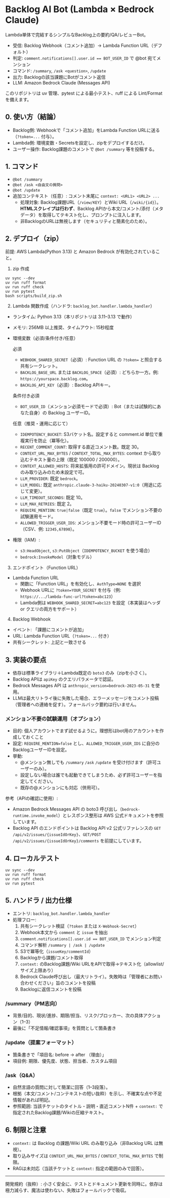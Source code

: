 # Backlog AI Bot (Lambda × Bedrock Claude)

Lambda単体で完結するシンプルなBacklog上の要約/QA/レビューBot。

- 受信: Backlog Webhook（コメント追加）→ Lambda Function URL（デフォルト）
- 判定: `comment.notifications[].user.id == BOT_USER_ID` で @bot 宛てメンション
- コマンド: `/summary`, `/ask <question>`, `/update`
- 出力: Backlogの該当課題にBotがコメント返信
- LLM: Amazon Bedrock Claude (Messages API)

このリポジトリは uv 管理、pytest による最小テスト、ruff による Lint/Format を備えます。

## 0. 使い方（結論）

- Backlog側: Webhookで「コメント追加」をLambda Function URLに送る（`?token=...` 付与）。
- Lambda側: 環境変数・Secretsを設定し、zipをデプロイするだけ。
- ユーザー操作: Backlog課題のコメントで `@bot /summary` 等を投稿する。

## 1. コマンド

- `@bot /summary`
- `@bot /ask <自由文の質問>`
- `@bot /update`
- 追加コンテキスト（任意）: コメント末尾に `context: <URL1> <URL2> ...`
  - 処理対象: Backlog課題URL（`/view/KEY`）とWiki URL（`/wiki/{id}`）。**HTMLスクレイプは行わず**、Backlog APIから本文/コメント/添付（メタデータ）を取得してテキスト化し、プロンプトに注入します。
  - 非BacklogのURLは無視します（セキュリティと簡素化のため）。

## 2. デプロイ（zip）

前提: AWS Lambda(Python 3.13) と Amazon Bedrock が有効化されていること。

1) zip 作成

```
uv sync --dev
uv run ruff format
uv run ruff check
uv run pytest
bash scripts/build_zip.sh
```

2) Lambda 関数作成（ハンドラ: `backlog_bot.handler.lambda_handler`）

- ランタイム: Python 3.13（本リポジトリは 3.11–3.13 で動作）
- メモリ: 256MB 以上推奨、タイムアウト: 15秒程度
- 環境変数（必須/条件付き/任意）

  必須
  - `WEBHOOK_SHARED_SECRET`（必須）: Function URL の `?token=` と照合する共有シークレット。
  - `BACKLOG_BASE_URL` または `BACKLOG_SPACE`（必須）: どちらか一方。例: `https://yourspace.backlog.com`。
  - `BACKLOG_API_KEY`（必須）: Backlog APIキー。

  条件付き必須
  - `BOT_USER_ID`（メンション必須モードで必須）: Bot（または試験的にあなた自身）の Backlog ユーザーID。

  任意（推奨・運用に応じて）
  - `IDEMPOTENCY_BUCKET`: S3バケット名。設定すると comment.id 単位で重複実行を防止（冪等化）。
  - `RECENT_COMMENT_COUNT`: 取得する直近コメント数。既定 30。
  - `CONTEXT_URL_MAX_BYTES` / `CONTEXT_TOTAL_MAX_BYTES`: context から取り込むテキスト量の上限（既定 100000 / 200000）。
  - `CONTEXT_ALLOWED_HOSTS`: 将来拡張用の許可ドメイン。現状は Backlog のみ取り込みのため未設定で可。
  - `LLM_PROVIDER`: 既定 `bedrock`。
  - `LLM_MODEL`: 既定 `anthropic.claude-3-haiku-20240307-v1:0`（用途に応じて変更）。
  - `LLM_TIMEOUT_SECONDS`: 既定 10。
  - `LLM_MAX_RETRIES`: 既定 2。
  - `REQUIRE_MENTION`: `true|false`（既定 `true`）。`false` でメンション不要の試験運用モード。
  - `ALLOWED_TRIGGER_USER_IDS`: メンション不要モード時の許可ユーザーID（CSV、例: `12345,67890`）。

- 権限（IAM）:
  - `s3:HeadObject`, `s3:PutObject`（`IDEMPOTENCY_BUCKET` を使う場合）
  - `bedrock:InvokeModel`（対象モデル）

3) エンドポイント（Function URL）

- Lambda Function URL
   - 関数に「Function URL」を有効化し、`AuthType=NONE` を選択
   - Webhook URLに `?token=YOUR_SECRET` を付与（例: `https://.../lambda-func-url?token=abc123`）
   - Lambda側は `WEBHOOK_SHARED_SECRET=abc123` を設定（本実装はヘッダ or クエリの両方をサポート）

4) Backlog Webhook

- イベント: 「課題にコメントが追加」
- URL: Lambda Function URL（`?token=...` 付き）
- 共有シークレット: 上記と一致させる

## 3. 実装の要点

- 依存は標準ライブラリ＋Lambda既定の `boto3` のみ（zipを小さく）。
- Backlog APIは `apiKey` のクエリパラメータで認証。
- Bedrock Messages API は `anthropic_version=bedrock-2023-05-31` を使用。
- LLMは最大リトライ後に失敗した場合、エラーメッセージをコメント投稿（管理者への連絡を促す）。フォールバック要約は行いません。

### メンション不要の試験運用（オプション）
- 目的: 個人アカウントでまず試せるように。理想形はbot用のアカウントを作成しておくこと
- 設定: `REQUIRE_MENTION=false` とし、`ALLOWED_TRIGGER_USER_IDS` に自分のBacklogユーザーIDを設定。
- 挙動:
  - @メンション無しでも `/summary` `/ask` `/update` を受け付けます（許可ユーザーのみ）。
  - 設定しない場合は誰でも起動できてしまうため、必ず許可ユーザーを指定してください。
  - 既存の@メンションにも対応（併用可）。

参考（APIの確認に使用）:
- Amazon Bedrock Messages API の boto3 呼び出し（`bedrock-runtime.invoke_model`）とレスポンス整形は AWS 公式ドキュメントを参照しています。
- Backlog API のエンドポイントは Backlog API v2 公式リファレンスの `GET /api/v2/issues/{issueIdOrKey}`、`GET/POST /api/v2/issues/{issueIdOrKey}/comments` を前提にしています。

## 4. ローカルテスト

```
uv sync --dev
uv run ruff format
uv run ruff check
uv run pytest
```

## 5. ハンドラ / 出力仕様

- エントリ: `backlog_bot.handler.lambda_handler`
- 処理フロー:
  1. 共有シークレット検証（`?token` または `X-Webhook-Secret`）
  2. Webhook本文から `comment` と `issue` を抽出
  3. `comment.notifications[].user.id == BOT_USER_ID` でメンション判定
  4. コマンド解析 `/summary | /ask | /update`
  5. S3で冪等化（`issueKey/commentId`）
  6. Backlogから課題/コメント取得
  7. `context:` のBacklog課題/Wiki URLをAPIで取得→テキスト化（allowlist/サイズ上限あり）
  8. Bedrock Claude呼び出し（最大リトライ）。失敗時は「管理者にお問い合わせください」旨のコメントを投稿
  9. Backlogに返信コメントを投稿

### /summary（PM志向）
- 背景/目的、現状/進捗、期限/担当、リスク/ブロッカー、次の具体アクション（1–3）
- 最後に「不足情報/確認事項」を質問として箇条書き

### /update（提案フォーマット）
- 箇条書きで「項目名: before → after （理由）」
- 項目例: 期限、優先度、状態、担当者、カスタム項目

### /ask（Q&A）
- 自然言語の質問に対して簡潔に回答（1–3段落）。
- 根拠（本文/コメント/コンテキストの短い抜粋）を示し、不確実な点や不足情報があれば明記。
- 参照範囲: 当該チケットのタイトル・説明・直近コメントN件 + `context:` で指定されたBacklog課題/Wikiの圧縮テキスト。

## 6. 制限と注意

- `context:` は Backlog の課題/Wiki URL のみ取り込み（非Backlog URL は無視）。
- 取り込みサイズは `CONTEXT_URL_MAX_BYTES` / `CONTEXT_TOTAL_MAX_BYTES` で制限。
- RAGは未対応（当該チケットと `context:` 指定の範囲のみで回答）。

---

開発規約（抜粋）: 小さく安全に、テストとドキュメント更新を同時に。依存は極力減らす、魔法は使わない、失敗はフォールバックで吸収。
